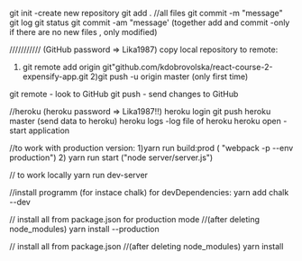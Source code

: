 git init -create new repository
git add .       //all files
git commit -m "message"
git log
git status 
git commit -am "message' (together add and commit -only if there are no new files , only modified)

/////////// (GitHub password => Lika1987)
copy local repository to remote:
1) git remote add origin  git"github.com/kdobrovolska/react-course-2-expensify-app.git
2)git push -u origin master  (only first time)

git remote  - look to GitHub
git push  - send changes to GitHub

//heroku (heroku password => Lika1987!!)
heroku login 
git push heroku master    (send data to heroku)
heroku logs     -log file of heroku
heroku open     - start application


//to work with production version:
1)yarn run build:prod       ( "webpack -p --env production")
2) yarn run start           ("node server/server.js")

// to work locally
yarn run dev-server

//install programm (for instace chalk) for devDependencies:
yarn add chalk --dev

// install all from package.json for production mode 
//(after deleting node_modules)
yarn install --production

// install all from package.json 
//(after deleting node_modules)
yarn install

